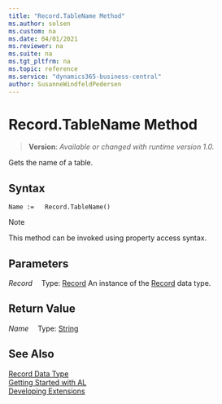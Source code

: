 ```yaml
---
title: "Record.TableName Method"
ms.author: solsen
ms.custom: na
ms.date: 04/01/2021
ms.reviewer: na
ms.suite: na
ms.tgt_pltfrm: na
ms.topic: reference
ms.service: "dynamics365-business-central"
author: SusanneWindfeldPedersen
---
```

[//]: # (START>DO_NOT_EDIT)
[//]: # (IMPORTANT:Do not edit any of the content between here and the END>DO_NOT_EDIT.)
[//]: # (Any modifications should be made in the .xml files in the ModernDev repo.)
# Record.TableName Method
> **Version**: _Available or changed with runtime version 1.0._

Gets the name of a table.


## Syntax
```
Name :=   Record.TableName()
```
> [!NOTE]
> This method can be invoked using property access syntax.

## Parameters
*Record*
&emsp;Type: [Record](record-data-type.md)
An instance of the [Record](record-data-type.md) data type.

## Return Value
*Name*
&emsp;Type: [String](../string/string-data-type.md)



[//]: # (IMPORTANT: END>DO_NOT_EDIT)
## See Also
[Record Data Type](record-data-type.md)  
[Getting Started with AL](../../devenv-get-started.md)  
[Developing Extensions](../../devenv-dev-overview.md)